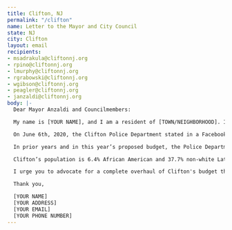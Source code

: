 ```yaml
---
title: Clifton, NJ
permalink: "/clifton"
name: Letter to the Mayor and City Council
state: NJ
city: Clifton
layout: email
recipients:
- msadrakula@cliftonnj.org
- rpino@cliftonnj.org
- lmurphy@cliftonnj.org
- rgrabowski@cliftonnj.org
- wgibson@cliftonnj.org
- peagler@cliftonnj.org
- janzaldi@cliftonnj.org
body: |-
  Dear Mayor Anzaldi and Councilmembers:

  My name is [YOUR NAME], and I am a resident of [TOWN/NEIGHBORHOOD]. In light of the urgent movement for Black lives happening across our nation, I am writing to urge you to advocate for a meaningful reallocation of Clifton’s expenditures away from policing, and towards social programs that more effectively meet critical community needs.

  On June 6th, 2020, the Clifton Police Department stated in a Facebook post that it “unequivocally condemns the actions (and inactions) of the officers involved in George Floyd's death.” In this statement, the Clifton Police Department expressed how they are willing to be part of the solution for a better future. Working towards a better future means investing in our communities, our children, and our health for the betterment of human life. It is insufficient to simply “be confident” that our world will be safer for Black lives without taking the concrete actions to safeguard that future.

  In prior years and in this year’s proposed budget, the Police Department has consistently received significantly more money than any department. In the proposed 2020 budget, Police were allocated $21,393,150, consuming 17% of the total budget. Allocation to Human Services and Recreation, a department that seeks to “provide the community with a wide variety of youth, adult and family activities”, however, accounted for a mere 2.08%. Defunding may seem like a radical step, but the United States has been defunding education, science, housing, and food and agriculture departments, those with already miniscule budgets, for decades. These essential services provide more support and invest in the livelihoods of our Black and brown communities, rather than their incarceration and arrests.

  Clifton’s population is 6.4% African American and 37.7% non-white Latinx. Given that racial inequities persist throughout the nation, and that police have proven to be a dire public health threat for Black Americans, it is unconscionable to continue to fund police at these disproportionate levels.

  I urge you to advocate for a complete overhaul of Clifton's budget that directs at least $10 million away from policing each year. All over the country, concerned residents are calling for budgets that truly represent the people’s needs. In a global pandemic, it is all the more critical to invest funds in areas like education, recreation, health & human services, and public works. Defunding is only the first step to creating a better future. I urge you to revise the FY 2020 budget to reflect these demands, and show that Clifton is committed to true public safety for its Black population and all of its residents.

  Thank you,

  [YOUR NAME]
  [YOUR ADDRESS]
  [YOUR EMAIL]
  [YOUR PHONE NUMBER]
---
```


